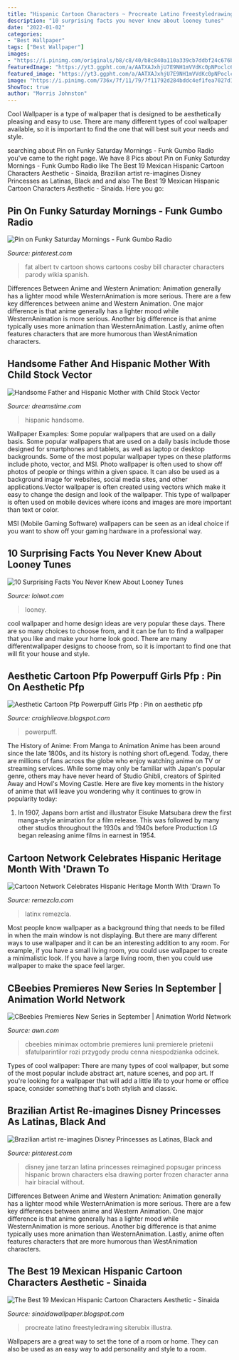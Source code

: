 ```yaml
---
title: "Hispanic Cartoon Characters ~ Procreate Latino Freestyledrawing Siterubix Illustra"
description: "10 surprising facts you never knew about looney tunes"
date: "2022-01-02"
categories:
- "Best Wallpaper"
tags: ["Best Wallpaper"]
images:
- "https://i.pinimg.com/originals/b8/c8/40/b8c840a110a339cb7ddbf24c676b298f.jpg"
featuredImage: "https://yt3.ggpht.com/a/AATXAJxhjU7E9NH1mVVdKc0pNPoclc6W2Za4V5u2Eg=w1200-h630-p-k-no-nu"
featured_image: "https://yt3.ggpht.com/a/AATXAJxhjU7E9NH1mVVdKc0pNPoclc6W2Za4V5u2Eg=w1200-h630-p-k-no-nu"
image: "https://i.pinimg.com/736x/7f/11/79/7f11792d284bddc4ef1fea7027d1dff5--tarzan-disney-disney-cruiseplan.jpg"
ShowToc: true
author: "Morris Johnston"
---
```



Cool Wallpaper is a type of wallpaper that is designed to be aesthetically pleasing and easy to use. There are many different types of cool wallpaper available, so it is important to find the one that will best suit your needs and style.

	

		
searching about Pin on Funky Saturday Mornings - Funk Gumbo Radio you've came to the right page. We have 8 Pics about Pin on Funky Saturday Mornings - Funk Gumbo Radio like The Best 19 Mexican Hispanic Cartoon Characters Aesthetic - Sinaida, Brazilian artist re-imagines Disney Princesses as Latinas, Black and and also The Best 19 Mexican Hispanic Cartoon Characters Aesthetic - Sinaida. Here you go:
		
    
## Pin On Funky Saturday Mornings - Funk Gumbo Radio

<img loading=lazy src="https://i.pinimg.com/originals/b8/c8/40/b8c840a110a339cb7ddbf24c676b298f.jpg" onerror="this.onerror=null;this.src='https://tse2.mm.bing.net/th?id=OIP.G9N5QsE9xvefX25BpxPusQHaJ4&amp;pid=15.1';" alt="Pin on Funky Saturday Mornings - Funk Gumbo Radio">

_Source: pinterest.com_

>fat albert tv cartoon shows cartoons cosby bill character characters parody wikia spanish. 

	

Differences Between Anime and Western Animation: Animation generally has a lighter mood while WesternAnimation is more serious.
There are a few key differences between anime and Western Animation. One major difference is that anime generally has a lighter mood while WesternAnimation is more serious. Another big difference is that anime typically uses more animation than WesternAnimation. Lastly, anime often features characters that are more humorous than WestAnimation characters.

    
## Handsome Father And Hispanic Mother With Child Stock Vector

<img loading=lazy src="https://thumbs.dreamstime.com/z/handsome-father-hispanic-mother-child-multinational-cartoon-family-summer-picnic-garden-vector-illustration-137767144.jpg" onerror="this.onerror=null;this.src='https://tse3.mm.bing.net/th?id=OIP.O8gqkhhdx_vY5NVHr_xOMAHaER&amp;pid=15.1';" alt="Handsome Father and Hispanic Mother with Child Stock Vector">

_Source: dreamstime.com_

>hispanic handsome. 

	

Wallpaper Examples: Some popular wallpapers that are used on a daily basis.
Some popular wallpapers that are used on a daily basis include those designed for smartphones and tablets, as well as laptop or desktop backgrounds. Some of the most popular wallpaper types on these platforms include photo, vector, and MSI. 
Photo wallpaper is often used to show off photos of people or things within a given space. It can also be used as a background image for websites, social media sites, and other applications.Vector wallpaper is often created using vectors which make it easy to change the design and look of the wallpaper. This type of wallpaper is often used on mobile devices where icons and images are more important than text or color. 

MSI (Mobile Gaming Software) wallpapers can be seen as an ideal choice if you want to show off your gaming hardware in a professional way.

    
## 10 Surprising Facts You Never Knew About Looney Tunes

<img loading=lazy src="https://do.lolwot.com/wp-content/uploads/2016/05/10-surprising-facts-you-never-knew-about-looney-tunes-6.jpg" onerror="this.onerror=null;this.src='https://tse3.mm.bing.net/th?id=OIP.rXeot8oXdGT6M01EqyuT9gHaEK&amp;pid=15.1';" alt="10 Surprising Facts You Never Knew About Looney Tunes">

_Source: lolwot.com_

>looney. 

	

cool wallpaper and home design ideas are very popular these days. There are so many choices to choose from, and it can be fun to find a wallpaper that you like and make your home look good. There are many differentwallpaper designs to choose from, so it is important to find one that will fit your house and style.

    
## Aesthetic Cartoon Pfp Powerpuff Girls Pfp : Pin On Aesthetic Pfp

<img loading=lazy src="https://yt3.ggpht.com/a/AATXAJxhjU7E9NH1mVVdKc0pNPoclc6W2Za4V5u2Eg=w1200-h630-p-k-no-nu" onerror="this.onerror=null;this.src='https://tse2.mm.bing.net/th?id=OIP.z6gPcIREYc7mdhU5B_eSdAAAAA&amp;pid=15.1';" alt="Aesthetic Cartoon Pfp Powerpuff Girls Pfp : Pin on aesthetic pfp">

_Source: craighileave.blogspot.com_

>powerpuff. 

	

The History of Anime: From Manga to Animation
Anime has been around since the late 1800s, and its history is nothing short ofLegend. Today, there are millions of fans across the globe who enjoy watching anime on TV or streaming services. While some may only be familiar with Japan's popular genre, others may have never heard of Studio Ghibli, creators of Spirited Away and Howl's Moving Castle. Here are five key moments in the history of anime that will leave you wondering why it continues to grow in popularity today:
1) In 1907, Japans born artist and illustrator Eisuke Matsubara drew the first manga-style animation for a film release. This was followed by many other studios throughout the 1930s and 1940s before Production I.G began releasing anime films in earnest in 1954.

    
## Cartoon Network Celebrates Hispanic Heritage Month With &#039;Drawn To

<img loading=lazy src="https://remezcla.com/wp-content/uploads/2020/09/header-cartoon-network-hispanic.jpg" onerror="this.onerror=null;this.src='https://tse2.mm.bing.net/th?id=OIP.aBdk6U4qQucZYXwV1APUBQHaFj&amp;pid=15.1';" alt="Cartoon Network Celebrates Hispanic Heritage Month With &#039;Drawn To">

_Source: remezcla.com_

>latinx remezcla. 

	

Most people know wallpaper as a background thing that needs to be filled in when the main window is not displaying. But there are many different ways to use wallpaper and it can be an interesting addition to any room. For example, if you have a small living room, you could use wallpaper to create a minimalistic look. If you have a large living room, then you could use wallpaper to make the space feel larger.

    
## CBeebies Premieres New Series In September | Animation World Network

<img loading=lazy src="https://www.awn.com/sites/default/files/styles/inline/public/image/featured/43967-cbeebies-premieres-new-series-september.jpg?itok=t9RA0Nzc" onerror="this.onerror=null;this.src='https://tse4.mm.bing.net/th?id=OIP._p6jWAAPkPFoDVHNor1bbwHaEL&amp;pid=15.1';" alt="CBeebies Premieres New Series in September | Animation World Network">

_Source: awn.com_

>cbeebies minimax octombrie premieres lunii premierele prietenii sfatulparintilor rozi przygody produ cenna niespodzianka odcinek. 

	

Types of cool wallpaper:
There are many types of cool wallpaper, but some of the most popular include abstract art, nature scenes, and pop art. If you're looking for a wallpaper that will add a little life to your home or office space, consider something that's both stylish and classic.

    
## Brazilian Artist Re-imagines Disney Princesses As Latinas, Black And

<img loading=lazy src="https://i.pinimg.com/736x/7f/11/79/7f11792d284bddc4ef1fea7027d1dff5--tarzan-disney-disney-cruiseplan.jpg" onerror="this.onerror=null;this.src='https://tse3.mm.bing.net/th?id=OIP.LOztIwORdgrfBVPDYdTEswHaL3&amp;pid=15.1';" alt="Brazilian artist re-imagines Disney Princesses as Latinas, Black and">

_Source: pinterest.com_

>disney jane tarzan latina princesses reimagined popsugar princess hispanic brown characters elsa drawing porter frozen character anna hair biracial without. 

	

Differences Between Anime and Western Animation: Animation generally has a lighter mood while WesternAnimation is more serious.
There are a few key differences between anime and Western Animation. One major difference is that anime generally has a lighter mood while WesternAnimation is more serious. Another big difference is that anime typically uses more animation than WesternAnimation. Lastly, anime often features characters that are more humorous than WestAnimation characters.

    
## The Best 19 Mexican Hispanic Cartoon Characters Aesthetic - Sinaida

<img loading=lazy src="https://lh6.googleusercontent.com/proxy/GuZE1BzZBfd2OJBqQf54sb6QhynFGHJgzolrH5EA1Y1yH-UgutjYtrq_fRcdpBU4EKM2jNhUmoqsqOu2T2gns7QcRP3zyTmYjHuosUu0C8fxyRhDkk2dO_JWgl6P2aL6AOCpoHU=w1200-h630-p-k-no-nu" onerror="this.onerror=null;this.src='https://tse3.mm.bing.net/th?id=OIP._Wbh5rK5TPJ5O7HMA1hRCwAAAA&amp;pid=15.1';" alt="The Best 19 Mexican Hispanic Cartoon Characters Aesthetic - Sinaida">

_Source: sinaidawallpaper.blogspot.com_

>procreate latino freestyledrawing siterubix illustra. 

	

Wallpapers are a great way to set the tone of a room or home. They can also be used as an easy way to add personality and style to a room.

